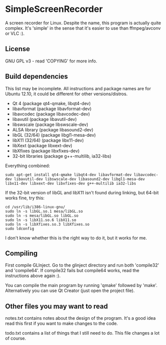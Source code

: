 SimpleScreenRecorder
====================

A screen recorder for Linux. Despite the name, this program is actually quite complex. It's 'simple' in the sense that it's easier to use than ffmpeg/avconv or VLC :).

License
-------

GNU GPL v3 - read 'COPYING' for more info.

Build dependencies
------------------

This list may be incomplete. All instructions and package names are for Ubuntu 12.10, it could be different for other versions/distros.
- Qt 4 (package qt4-qmake, libqt4-dev)
- libavformat (package libavformat-dev)
- libavcodec (package libavcodec-dev)
- libavutil (package libavutil-dev)
- libswscale (package libswscale-dev)
- ALSA library  (package libasound2-dev)
- libGL (32/64) (package libgl1-mesa-dev)
- libX11 (32/64) (package libx11-dev)
- libXext (package libxext-dev)
- libXfixes (package libxfixes-dev)
- 32-bit libraries (package g++-multilib, ia32-libs)

Everything combined:

    sudo apt-get install qt4-qmake libqt4-dev libavformat-dev libavcodec-dev libavutil-dev libswscale-dev libasound2-dev libgl1-mesa-dev libx11-dev libxext-dev libxfixes-dev g++-multilib ia32-libs

If the 32-bit version of libGL and libX11 isn't found during linking, but 64-bit works fine, try this:

    cd /usr/lib/i386-linux-gnu/
    sudo ln -s libGL.so.1 mesa/libGL.so
    sudo ln -s mesa/libGL.so libGL.so
    sudo ln -s libX11.so.6 libX11.so
    sudo ln -s libXfixes.so.3 libXfixes.so
    sudo ldconfig

I don't know whether this is the right way to do it, but it works for me.

Compiling
---------

First compile GLInject. Go to the glinject directory and run both 'compile32' and 'compile64'. If compile32 fails but compile64 works, read the instructions above again :).

You can compile the main program by running 'qmake' followed by 'make'. Alternatively you can use Qt Creator (just open the project file).

Other files you may want to read
--------------------------------

notes.txt contains notes about the design of the program. It's a good idea read this first if you want to make changes to the code.

todo.txt contains a list of things that I still need to do. This file changes a lot of course.
